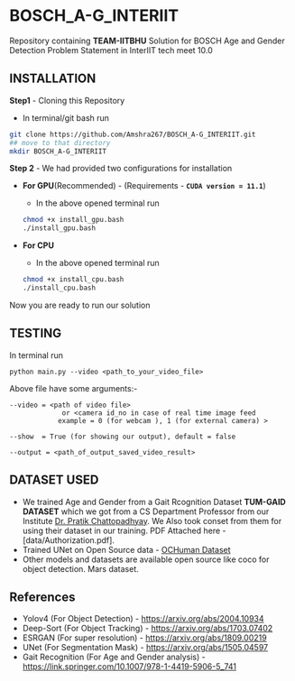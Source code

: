 # BOSCH_A-G_INTERIIT

Repository containing **TEAM-IITBHU** Solution for BOSCH Age and Gender Detection Problem Statement in InterIIT tech meet 10.0

## INSTALLATION

**Step1** - Cloning this Repository

 - In terminal/git bash run 

 ```bash
 git clone https://github.com/Amshra267/BOSCH_A-G_INTERIIT.git
 ## move to that directory
 mkdir BOSCH_A-G_INTERIIT
 ```  

**Step 2** - We had provided two configurations for installation

 - **For GPU**(Recommended) - (Requirements -  **```CUDA version = 11.1```**)
    
     * In the above opened terminal run

     ```bash
     chmod +x install_gpu.bash
     ./install_gpu.bash
     ```

 - **For CPU**
    
     * In the above opened terminal run
     
     ```bash
     chmod +x install_cpu.bash
     ./install_cpu.bash
     ```

Now you are ready to run our solution

## TESTING

In terminal run 

```python main.py --video <path_to_your_video_file>```

Above file have some arguments:-

    --video = <path of video file> 
                 or <camera id_no in case of real time image feed
                example = 0 (for webcam ), 1 (for external camera) >
    
    --show  = True (for showing our output), default = false  

    --output = <path_of_output_saved_video_result>

## DATASET USED

 - We trained Age and Gender from a Gait Rcognition Dataset **TUM-GAID DATASET** which we got from a CS Department Professor from our Institute [Dr. Pratik Chattopadhyay](https://www.iitbhu.ac.in/dept/cse/people/pratikcse). We Also took conset from them for using their dataset in our training. PDF Attached here - [data/Authorization.pdf].
 - Trained UNet on Open Source data - [OCHuman Dataset](https://cg.cs.tsinghua.edu.cn/dataset/form.html?dataset=ochuman)
 - Other models and datasets are available open source like coco for object detection. Mars dataset.

## References
 - Yolov4 (For Object Detection) - https://arxiv.org/abs/2004.10934 
 - Deep-Sort (For Object Tracking) - https://arxiv.org/abs/1703.07402
 - ESRGAN (For super resolution) - https://arxiv.org/abs/1809.00219
 - UNet (For Segmentation Mask) - https://arxiv.org/abs/1505.04597
 - Gait Recognition (For Age and Gender analysis) - https://link.springer.com/10.1007/978-1-4419-5906-5_741